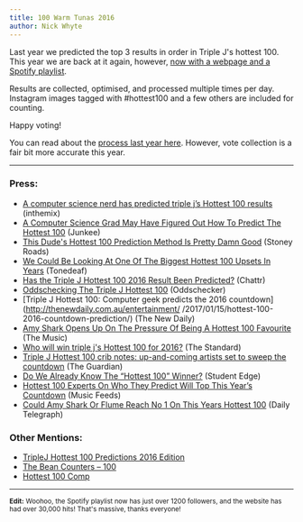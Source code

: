 ```yaml
---
title: 100 Warm Tunas 2016
author: Nick Whyte
---
```


Last year we predicted the top 3 results in order in Triple J's hottest 100. This year we are back at it again, however, <a href="https://100warmtunas.com/2016/">now with a webpage and a Spotify playlist</a>.

Results are collected, optimised, and processed multiple times per day. Instagram images tagged with #hottest100 and a few others are included for counting.

Happy voting!

You can read about the <a href="https://nickwhyte.com/post/2016/predicting-triple-j-hottest-100-2015/">process last year here</a>. However, vote collection is a fair bit more accurate this year.

---

### Press:

- [A computer science nerd has predicted triple j’s Hottest 100 results](http://inthemix.junkee.com/computer-science-nerd-predicted-triple-js-hottest-100-results/149015) (inthemix)
- [A Computer Science Grad May Have Figured Out How To Predict The Hottest 100](http://junkee.com/computer-science-grad-may-figured-predict-hottest-100/92990) (Junkee)
- [This Dude's Hottest 100 Prediction Method Is Pretty Damn Good](http://stoneyroads.com/2017/01/this-dudes-hottest-100-prediction-method-is-pretty-damn-good) (Stoney Roads)
- [We Could Be Looking At One Of The Biggest Hottest 100 Upsets In Years](http://www.tonedeaf.com.au/495885/biggest-hottest-100-upsets.htm) (Tonedeaf)
- [Has the Triple J Hottest 100 2016 Result Been Predicted?](http://chattr.com.au/2017/01/07/hottest-100-2016-results/) (Chattr)
- [Oddschecking The Triple J Hottest 100](http://www.oddschecker.com.au/tips/tv-and-specials/20170112-oddschecking-the-triple-j-hottest-100) (Oddschecker)
- [Triple J Hottest 100: Computer geek predicts the 2016 countdown](http://thenewdaily.com.au/entertainment/
/2017/01/15/hottest-100-2016-countdown-prediction/) (The New Daily)
- [Amy Shark Opens Up On The Pressure Of Being A Hottest 100 Favourite](http://themusic.com.au/news/all/2017/01/21/amy-shark-opens-up-on-the-pressure-of-being-a-hottest-100-favourite/) (The Music)
- [Who will win triple j's Hottest 100 for 2016?](http://www.standard.net.au/story/4410130/who-will-win-triple-js-hottest-100-for-2016/) (The Standard)
- [Triple J Hottest 100 crib notes: up-and-coming artists set to sweep the countdown](https://www.theguardian.com/music/2017/jan/25/triple-j-hottest-100-crib-notes-up-and-coming-artists-set-to-sweep-the-countdown) (The Guardian)
- [Do We Already Know The “Hottest 100” Winner?](https://studentedge.com.au/article/do-we-already-know-the-hottest-100-winner) (Student Edge)
- [Hottest 100 Experts On Who They Predict Will Top This Year’s Countdown](http://musicfeeds.com.au/news/hottest-100-experts-predict-top-2016-countdown) (Music Feeds)
- [Could Amy Shark Or Flume Reach No 1 On This Years Hottest 100](http://www.dailytelegraph.com.au/subscribe/news/1/index.html?sourceCode=DTWEB_WRE170_a&mode=premium&dest=http://www.dailytelegraph.com.au/entertainment/music/could-amy-shark-or-flume-reach-no-1-on-this-years-hottest-100/news-story/d5499b0a01de8d91c34227868d287539&memtype=anonymous) (Daily Telegraph)

### Other Mentions:
- [TripleJ Hottest 100 Predictions 2016 Edition](http://www.eigenmagic.com/2017/01/25/triplej-hottest-100-predictions-2016-edition/)
- [The Bean Counters – 100](https://beancounters100.com/blog/)
- [Hottest 100 Comp](http://www.hottest100comp.com/)

---
<small><strong>Edit:</strong> Woohoo, the Spotify playlist now has just over 1200 followers, and the website has had over 30,000 hits! That's massive, thanks everyone!</small>
